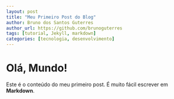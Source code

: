 ```yaml
---
layout: post
title: "Meu Primeiro Post do Blog"
author: Bruno dos Santos Guterres
author_url: https://github.com/brunoguterres
tags: [tutorial, Jekyll, markdown]
categories: [tecnologia, desenvolvimento]
---
```


# Olá, Mundo!

Este é o conteúdo do meu primeiro post. É muito fácil escrever em **Markdown**.